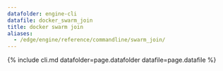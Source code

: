 ```yaml
---
datafolder: engine-cli
datafile: docker_swarm_join
title: docker swarm join
aliases:
  - /edge/engine/reference/commandline/swarm_join/
---
```

<!--
This page is automatically generated from Docker's source code. If you want to
suggest a change to the text that appears here, open a ticket or pull request
in the source repository on GitHub:

https://github.com/docker/cli
-->

{% include cli.md datafolder=page.datafolder datafile=page.datafile %}
